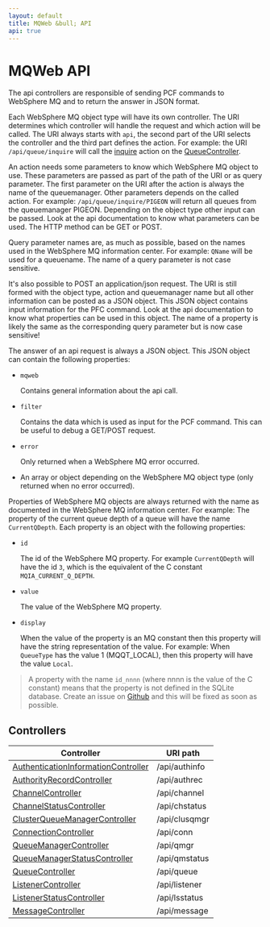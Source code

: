 ```yaml
---
layout: default
title: MQWeb &bull; API
api: true
---
```


MQWeb API
=========

The api controllers are responsible of sending PCF commands to WebSphere MQ 
and to return the answer in JSON format.

Each WebSphere MQ object type will have its own controller. The URI determines 
which controller will handle the request and which action will be called. The 
URI always starts with `api`, the second part of the URI selects the controller 
and the third part defines the action. For example: the URI `/api/queue/inquire` 
will call the [inquire](queue.html#inquire) action on the 
[QueueController](queue.html). 

An action needs some parameters to know which WebSphere MQ object to use. These 
parameters are passed as part of the path of the URI or as query parameter. 
The first parameter on the URI after the action is always the name of the 
queuemanager. Other parameters depends on the called action.
For example: `/api/queue/inquire/PIGEON` will return all queues from the queuemanager 
PIGEON. Depending on the object type other input can be passed. Look at the api
documentation to know what parameters can be used. The HTTP method can be GET or POST.

Query parameter names are, as much as possible, based on the names used in the
WebSphere MQ information center. For example: `QName` will be used for a queuename.
The name of a query parameter is not case sensitive.

It's also possible to POST an application/json request. The URI is still formed
with the object type, action and queuemanager name but all other information can be
posted as a JSON object. This JSON object contains input information for the PFC 
command. Look at the api documentation to know what properties can be used in 
this object. The name of a property is likely the same as the corresponding 
query parameter but is now case sensitive!

The answer of an api request is always a JSON object. This JSON object can contain the
following properties:

+ `mqweb`

  Contains general information about the api call.

+ `filter`

  Contains the data which is used as input for the PCF command. This can be 
  useful to debug a GET/POST request.

+ `error`

  Only returned when a WebSphere MQ error occurred.

+ An array or object depending on the WebSphere MQ object type (only returned when 
  no error occurred).

Properties of WebSphere MQ objects are always returned with the name as documented 
in the WebSphere MQ information center. For example: The property of the current 
queue depth of a queue will have the name `CurrentQDepth`. Each property is an
object with the following properties:

+ `id`

  The id of the WebSphere MQ property. For example `CurrentQDepth` will have the
  id `3`, which is the equivalent of the C constant `MQIA_CURRENT_Q_DEPTH`.

+ `value`

  The value of the WebSphere MQ property.

+ `display`

  When the value of the property is an MQ constant then this property will have
  the string representation of the value. For example: When `QueueType` has the
  value 1 (MQQT_LOCAL), then this property will have the value `Local`. 

> A property with the name `id_nnnn` (where nnnn is the value of the C constant) 
> means that the property is not defined in the SQLite database. Create an 
> issue on [Github](https://github.com/fbraem/mqweb/issues) and this will be 
> fixed as soon as possible.

Controllers
-----------

|Controller|URI path|
|----------|--------|
|[AuthenticationInformationController](authinfo.html)|/api/authinfo|
|[AuthorityRecordController](authrec.html)|/api/authrec|
|[ChannelController](channel.html)|/api/channel|
|[ChannelStatusController](chstatus.html)|/api/chstatus|
|[ClusterQueueManagerController](clusqmgr.html)|/api/clusqmgr|
|[ConnectionController](conn.html)|/api/conn|
|[QueueManagerController](qmgr.html)|/api/qmgr|
|[QueueManagerStatusController](qmstatus.html)|/api/qmstatus|
|[QueueController](queue.html)|/api/queue|
|[ListenerController](listener.html)|/api/listener|
|[ListenerStatusController](lsstatus.html)|/api/lsstatus|
|[MessageController](message.html)|/api/message|

